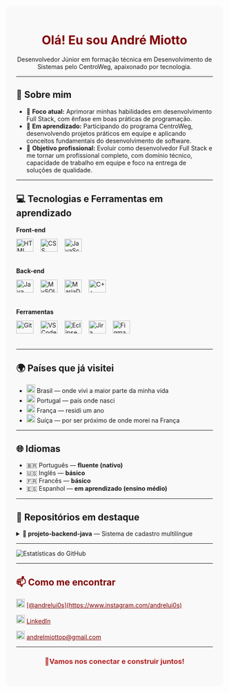 <div style="background-color:#f9f9f9; padding: 24px; border-radius: 12px;">


<h1 align="center" style="color:#800000">Olá! Eu sou André Miotto</h1>

<p align="center">
Desenvolvedor Júnior em formação técnica em Desenvolvimento de Sistemas pelo CentroWeg, apaixonado por tecnologia.
</p>


---

<h2>🧠 Sobre mim</h2>

- 🎯 <strong>Foco atual:</strong> Aprimorar minhas habilidades em desenvolvimento Full Stack, com ênfase em boas práticas de programação. 
- 🔧 <strong>Em aprendizado:</strong> Participando do programa CentroWeg, desenvolvendo projetos práticos em equipe e aplicando conceitos fundamentais do desenvolvimento de software.  
- 💼 <strong>Objetivo profissional:</strong> Evoluir como desenvolvedor Full Stack e me tornar um profissional completo, com domínio técnico, capacidade de trabalho em equipe e foco na entrega de soluções de qualidade. 

---

<h2>💻 Tecnologias e Ferramentas em aprendizado</h2>

<div style="margin-bottom: 24px;">
  <strong style="display: block; margin-bottom: 12px;">Front-end</strong>
  <div>
    <a href="https://developer.mozilla.org/en-US/docs/Web/HTML" target="_blank" rel="noopener noreferrer" style="text-decoration: none;">
      <img alt="HTML" height="30" width="40" src="https://cdn.jsdelivr.net/gh/devicons/devicon/icons/html5/html5-original.svg" style="margin-right: 12px; margin-bottom: 12px;">
    </a>
    <a href="https://developer.mozilla.org/en-US/docs/Web/CSS" target="_blank" rel="noopener noreferrer" style="text-decoration: none;">
      <img alt="CSS" height="30" width="40" src="https://cdn.jsdelivr.net/gh/devicons/devicon/icons/css3/css3-original.svg" style="margin-right: 12px; margin-bottom: 12px;">
    </a>
    <a href="https://developer.mozilla.org/en-US/docs/Web/JavaScript" target="_blank" rel="noopener noreferrer" style="text-decoration: none;">
      <img alt="JavaScript" height="30" width="40" src="https://cdn.jsdelivr.net/gh/devicons/devicon/icons/javascript/javascript-original.svg" style="margin-right: 12px; margin-bottom: 12px;">
    </a>
  </div>
</div>

<div style="margin-bottom: 24px;">
 <div style="margin-bottom: 24px;">
  <strong style="display: block; margin-bottom: 12px;">Back-end</strong>
  <div>
    <a href="https://www.java.com/" target="_blank" rel="noopener noreferrer" style="text-decoration: none;">
      <img alt="Java" height="30" width="40" src="https://cdn.jsdelivr.net/gh/devicons/devicon/icons/java/java-original.svg" style="margin-right: 12px; margin-bottom: 12px;">
    </a>
    <a href="https://www.mysql.com/" target="_blank" rel="noopener noreferrer" style="text-decoration: none;">
      <img alt="MySQL" height="30" width="40" src="https://cdn.jsdelivr.net/gh/devicons/devicon/icons/mysql/mysql-original.svg" style="margin-right: 12px; margin-bottom: 12px;">
    </a>
    <a href="https://mariadb.org/" target="_blank" rel="noopener noreferrer" style="text-decoration: none;">
      <img alt="MariaDB" height="30" width="40" src="https://cdn.jsdelivr.net/gh/devicons/devicon/icons/mariadb/mariadb-original.svg" style="margin-right: 12px; margin-bottom: 12px;">
    </a>
    <a href="https://isocpp.org/" target="_blank" rel="noopener noreferrer" style="text-decoration: none;">
      <img alt="C++" height="30" width="40" src="https://cdn.jsdelivr.net/gh/devicons/devicon/icons/cplusplus/cplusplus-original.svg" style="margin-right: 12px; margin-bottom: 12px;">
    </a>
  </div>
</div>

<div style="margin-bottom: 24px;">
  <strong style="display: block; margin-bottom: 12px;">Ferramentas</strong>
  <div>
    <a href="https://git-scm.com/" target="_blank" rel="noopener noreferrer" style="text-decoration: none;">
      <img alt="Git" height="30" width="40" src="https://cdn.jsdelivr.net/gh/devicons/devicon/icons/git/git-original.svg" style="margin-right: 12px; margin-bottom: 12px;">
    </a>
    <a href="https://code.visualstudio.com/" target="_blank" rel="noopener noreferrer" style="text-decoration: none;">
      <img alt="VSCode" height="30" width="40" src="https://cdn.jsdelivr.net/gh/devicons/devicon/icons/vscode/vscode-original.svg" style="margin-right: 12px; margin-bottom: 12px;">
    </a>
    <a href="https://www.eclipse.org/" target="_blank" rel="noopener noreferrer" style="text-decoration: none;">
      <img alt="Eclipse" height="30" width="40" src="https://cdn.jsdelivr.net/gh/devicons/devicon/icons/eclipse/eclipse-original.svg" style="margin-right: 12px; margin-bottom: 12px;">
    </a>
    <a href="https://www.atlassian.com/software/jira" target="_blank" rel="noopener noreferrer" style="text-decoration: none;">
      <img alt="Jira" height="30" width="40" src="https://cdn.jsdelivr.net/gh/devicons/devicon/icons/jira/jira-original.svg" style="margin-right: 12px; margin-bottom: 12px;">
    </a>
    <a href="https://www.figma.com/" target="_blank" rel="noopener noreferrer" style="text-decoration: none;">
      <img alt="Figma" height="30" width="40" src="https://cdn.jsdelivr.net/gh/devicons/devicon/icons/figma/figma-original.svg" style="margin-right: 12px; margin-bottom: 12px;">
    </a>
    
  </div>
</div>

---

<h2>🌍 Países que já visitei</h2>

- <img src="https://flagcdn.com/w40/br.png" width="20"/> Brasil — onde vivi a maior parte da minha vida  
- <img src="https://flagcdn.com/w40/pt.png" width="20"/> Portugal — país onde nasci  
- <img src="https://flagcdn.com/w40/fr.png" width="20"/> França — residi um ano
- <img src="https://flagcdn.com/w40/ch.png" width="20"/> Suíça — por ser próximo de onde morei na França

---

<h2>🌐 Idiomas</h2>

- 🇧🇷 Português — <strong>fluente (nativo)</strong>  
- 🇺🇸 Inglês — <strong>básico</strong>  
- 🇫🇷 Francês — <strong>básico</strong>  
- 🇪🇸 Espanhol — <strong>em aprendizado (ensino médio)</strong>

---

<h2>📂 Repositórios em destaque</h2>

<details>
  <summary><strong>🔹 projeto-backend-java</strong> — Sistema de cadastro multilíngue</summary>
  <ul>
    <li>🛠 Cadastro e gerenciamento de manuais</li>
    <li>🌐 Suporte a Português, Inglês, Espanhol, Francês e Alemão</li>
    <li>🔐 Banco de dados com segurança</li>
    <li>📁 Repositório: <a href="https://github.com/CaduBraga/WegOne">github.com/CaduBraga/WegOne</a></li>
  </ul>
</details>

---

![Estatísticas do GitHub](https://github-readme-stats.vercel.app/api?username=andrMiotto&show_icons=true&title_color=800000&text_color=ffffff&icon_color=8B0000&bg_color=000000)

---

<h2 style="color:#800000">📫 Como me encontrar</h2>

<p>
  <img src="https://cdn-icons-png.flaticon.com/512/2111/2111463.png" width="20"/> 
  <a href="https://www.instagram.com/andrelui0s" style="color:#800000">[@andrelui0s](https://www.instagram.com/andrelui0s)</a>  
</p>

<p>
  <img src="https://cdn.jsdelivr.net/gh/devicons/devicon/icons/linkedin/linkedin-original.svg" width="20"/> 
  <a href="https://www.linkedin.com/in/seulinkedin" style="color:#800000">LinkedIn</a>  
</p>

<p>
  <img src="https://cdn-icons-png.flaticon.com/512/732/732200.png" width="20"/> 
  <a href="mailto:andrelmiottop@gmail.com" style="color:#800000">andrelmiottop@gmail.com</a>
</p>

---

<h3 align="center" style="color:#B22222">🔱Vamos nos conectar e construir juntos!</h3>
